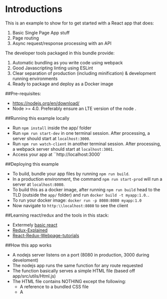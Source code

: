 # Introductions
This is an example to show for to get started with a React app that does:
1) Basic Single Page App stuff
2) Page routing
3) Async request/response processing with an API

The developer tools packaged in this bundle provide:
1) Automatic bundling as you write code using webpack
2) Good Javascripting linting using ESLint
3) Clear separation of production (including minification) & development running environments
4) Ready to package and deploy as a Docker image

##Pre-requisites:
 * https://nodejs.org/en/download/
 * Node >= 4.0. Preferably ensure an LTE version of the node .

##Running this example locally
* Run `npm install` inside the app/ folder
* Run `npm run start-dev` in one terminal session. After processing, a server should start at `localhost:3000`.
* Run `npm run watch-client` in another terminal session. After processing, a webpack server should start at `localhost:3001`.
* Access your app at ``http://localhost:3000`

##Deploying this example
* To build, bundle your app files by running `npm run build`.
* In a production environment, the command `npm run start-prod` will run a server at `localhost:8080`.
* To build this as a docker image, after running `npm run build` head to the TLD (outside the `app/` folder) and run `docker build -t myapp:1.0.`.
* To run your docker image: `docker run -p 8080:8080 myapp:1.0`
* Now navigate to `http:\\localhost:8080` to see the client

##Learning react/redux and the tools in this stack:
* Extermely [basic react](https://facebook.github.io/react/docs/hello-world.html)
* [Redux-Explained](https://egghead.io/courses/getting-started-with-redux)
* [React-Redux-Webpage-tutorials](https://www.youtube.com/watch?v=MhkGQAoc7bc&list=PLoYCgNOIyGABj2GQSlDRjgvXtqfDxKm5b)

##How this app works
* A nodejs server listens on a port (8080 in production, 3000 during develoment)
* The nodejs app runs the same function for any route requested
* The function basically serves a simple HTML file (based off app/src/utils/Html.js)
* The HTML file contains NOTHING except the following:
  - A <link> reference to a bundled CSS file
  - A <script> reference to a bundled JS file
  - A <script> reference that contains some JS variables
* The location of the CSS, JS files and the JS variables are all templated by the nodejs server and then the final HTML is sent to the client.
* React is used for templating data into this `Html.js` file.
* The HTML is loaded by the browser, and the single JS file is loaded
* This JS file initialises React/Redux and the JS execution begins.
* This client side JS executes and creates HTML which is inserted into the DOM inside the <body> tag.

##What happens when a URL changes?
* Let's say the current URL is: `http://localhost:3000/`
* An element on the page is clicked which navigates to page: `http://localhost:300/next-page`
* This new page is loaded without hitting the server. `react-router` is used to manage which components are loaded on which `routes` (URLs).

##Server-side rendering?
* Let's say that the very first URL requested by the browser is: `http://localhost:3000/some-page`
* The nodejs server runs the react-router for the URL that is requested on the server-side itself.
* It renders all the react components that react-router maps to.
* Now instead of sending just an empty Html.js derived HTML string, the nodejs server also templates a fourth thing viz. the rendered react components into the HTML.
* On the browser, the very first HTML received now contains all the content and is hence shown to the user
* Meanwhile, the bundled JS file is also loaded and subsequent page navigations will not hit the server

##Help & support
Reach out to us at: koshy [at] hasura [dot] io in case you need any help with setting this up urgently.
Otherwise, use the [issues](https://github.com/hasura/generator-hasura-web/issues) section for fun and profit!
